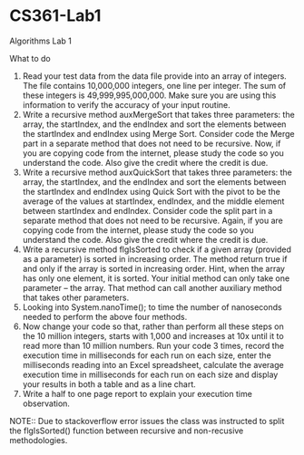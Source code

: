 # CS361-Lab1
Algorithms Lab 1

What to do <br />
1.	Read your test data from the data file provide into an array of integers. The file contains 10,000,000 integers, one line per integer. The sum of these integers is 49,999,995,000,000. Make sure you are using this information to verify the accuracy of your input routine.
2.	Write a recursive method auxMergeSort that takes three parameters: the array, the startIndex, and the endIndex and sort the elements between the startIndex and endIndex using Merge Sort. Consider code the Merge part in a separate method that does not need to be recursive. Now, if you are copying code from the internet, please study the code so you understand the code. Also give the credit where the credit is due. 
3.	Write a recursive method auxQuickSort that takes three parameters: the array, the startIndex, and the endIndex and sort the elements between the startIndex and endIndex using Quick Sort with the pivot to be the average of the values at startIndex, endIndex, and the middle element between startIndex and endIndex. Consider code the split part in a separate method that does not need to be recursive. Again, if you are copying code from the internet, please study the code so you understand the code. Also give the credit where the credit is due. 
4.	Write a recursive method flgIsSorted to check if a given array (provided as a parameter) is sorted in increasing order. The method return true if and only if the array is sorted in increasing order. Hint, when the array has only one element, it is sorted. Your initial method can only take one parameter – the array. That method can call another auxiliary method that takes other parameters. 
5.	Looking into System.nanoTime(); to time the number of nanoseconds needed to perform the above four methods. 
6.	Now change your code so that, rather than perform all these steps on the 10 million integers, starts with 1,000 and increases at 10x until it to read more than 10 million numbers. Run your code 3 times, record the execution time in milliseconds for each run on each size, enter the milliseconds reading into an Excel spreadsheet, calculate the average execution time in milliseconds for each run on each size and display your results in both a table and as a line chart.
7.	Write a half to one page report to explain your execution time observation.

NOTE:: Due to stackoverflow error issues the class was instructed to split the flgIsSorted() function between recursive and non-recusive methodologies.
